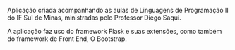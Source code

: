 Aplicação criada acompanhando as aulas de Linguagens de Programação II do IF Sul de Minas, ministradas pelo Professor Diego Saqui.

A aplicação faz uso do framework Flask e suas extensões, como também do framework de Front End, O Bootstrap.
